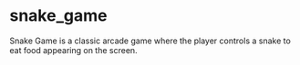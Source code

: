 # snake_game
Snake Game is a classic arcade game where the player controls a snake to eat food appearing on the screen.
